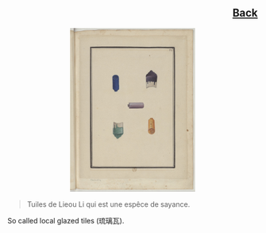 <h2 align="right"><a href="./tiles.md">Back</a></h2>

<p align="center">
    <img width="50%" src="./5.jpg"/>
</p>

> Tuiles de Lieou Li qui est une espêce de sayance.

So called local glazed tiles (琉璃瓦).
